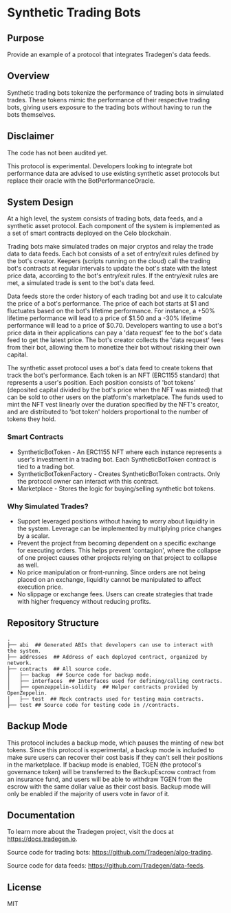 # Synthetic Trading Bots

## Purpose

Provide an example of a protocol that integrates Tradegen's data feeds.

## Overview

Synthetic trading bots tokenize the performance of trading bots in simulated trades. These tokens mimic the performance of their respective trading bots, giving users exposure to the trading bots without having to run the bots themselves.

## Disclaimer

The code has not been audited yet.

This protocol is experimental. Developers looking to integrate bot performance data are advised to use existing synthetic asset protocols but replace their oracle with the BotPerformanceOracle.

## System Design

At a high level, the system consists of trading bots, data feeds, and a synthetic asset protocol. Each component of the system is implemented as a set of smart contracts deployed on the Celo blockchain.

Trading bots make simulated trades on major cryptos and relay the trade data to data feeds. Each bot consists of a set of entry/exit rules defined by the bot's creator. Keepers (scripts running on the cloud) call the trading bot's contracts at regular intervals to update the bot's state with the latest price data, according to the bot's entry/exit rules. If the entry/exit rules are met, a simulated trade is sent to the bot's data feed.

Data feeds store the order history of each trading bot and use it to calculate the price of a bot's performance. The price of each bot starts at $1 and fluctuates based on the bot's lifetime performance. For instance, a +50% lifetime performance will lead to a price of $1.50 and a -30% lifetime performance will lead to a price of $0.70. Developers wanting to use a bot's price data in their applications can pay a 'data request' fee to the bot's data feed to get the latest price. The bot's creator collects the 'data request' fees from their bot, allowing them to monetize their bot without risking their own capital.

The synthetic asset protocol uses a bot's data feed to create tokens that track the bot's performance. Each token is an NFT (ERC1155 standard) that represents a user's position. Each position consists of 'bot tokens' (deposited capital divided by the bot's price when the NFT was minted) that can be sold to other users on the platform's marketplace. The funds used to mint the NFT vest linearly over the duration specified by the NFT's creator, and are distributed to 'bot token' holders proportional to the number of tokens they hold.

### Smart Contracts

* SyntheticBotToken - An ERC1155 NFT where each instance represents a user's investment in a trading bot. Each SyntheticBotToken contract is tied to a trading bot.
* SyntheticBotTokenFactory - Creates SyntheticBotToken contracts. Only the protocol owner can interact with this contract.
* Marketplace - Stores the logic for buying/selling synthetic bot tokens.

### Why Simulated Trades?

* Support leveraged positions without having to worry about liquidity in the system. Leverage can be implemented by multiplying price changes by a scalar.
* Prevent the project from becoming dependent on a specific exchange for executing orders. This helps prevent 'contagion', where the collapse of one project causes other projects relying on that project to collapse as well. 
* No price manipulation or front-running. Since orders are not being placed on an exchange, liquidity cannot be manipulated to affect execution price.
* No slippage or exchange fees. Users can create strategies that trade with higher frequency without reducing profits.  

## Repository Structure

```
.
├── abi  ## Generated ABIs that developers can use to interact with the system.
├── addresses  ## Address of each deployed contract, organized by network.
├── contracts  ## All source code.
│   ├── backup  ## Source code for backup mode.
│   ├── interfaces  ## Interfaces used for defining/calling contracts.
│   ├── openzeppelin-solidity  ## Helper contracts provided by OpenZeppelin.
│   ├── test  ## Mock contracts used for testing main contracts.
├── test ## Source code for testing code in //contracts.
```

## Backup Mode

This protocol includes a backup mode, which pauses the minting of new bot tokens. Since this protocol is experimental, a backup mode is included to make sure users can recover their cost basis if they can't sell their positions in the marketplace. If backup mode is enabled, TGEN (the protocol's governance token) will be transferred to the BackupEscrow contract from an insurance fund, and users will be able to withdraw TGEN from the escrow with the same dollar value as their cost basis. Backup mode will only be enabled if the majority of users vote in favor of it.

## Documentation

To learn more about the Tradegen project, visit the docs at https://docs.tradegen.io.

Source code for trading bots: https://github.com/Tradegen/algo-trading.

Source code for data feeds: https://github.com/Tradegen/data-feeds.

## License

MIT
